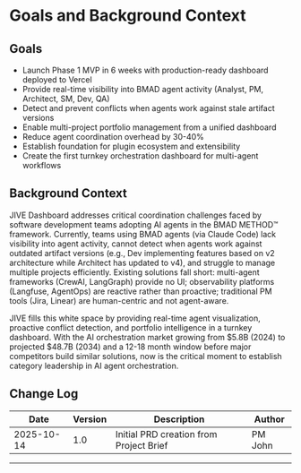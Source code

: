 # Goals and Background Context

## Goals

- Launch Phase 1 MVP in 6 weeks with production-ready dashboard deployed to Vercel
- Provide real-time visibility into BMAD agent activity (Analyst, PM, Architect, SM, Dev, QA)
- Detect and prevent conflicts when agents work against stale artifact versions
- Enable multi-project portfolio management from a unified dashboard
- Reduce agent coordination overhead by 30-40%
- Establish foundation for plugin ecosystem and extensibility
- Create the first turnkey orchestration dashboard for multi-agent workflows

## Background Context

JIVE Dashboard addresses critical coordination challenges faced by software development teams adopting AI agents in the BMAD METHOD™ framework. Currently, teams using BMAD agents (via Claude Code) lack visibility into agent activity, cannot detect when agents work against outdated artifact versions (e.g., Dev implementing features based on v2 architecture while Architect has updated to v4), and struggle to manage multiple projects efficiently. Existing solutions fall short: multi-agent frameworks (CrewAI, LangGraph) provide no UI; observability platforms (Langfuse, AgentOps) are reactive rather than proactive; traditional PM tools (Jira, Linear) are human-centric and not agent-aware.

JIVE fills this white space by providing real-time agent visualization, proactive conflict detection, and portfolio intelligence in a turnkey dashboard. With the AI orchestration market growing from $5.8B (2024) to projected $48.7B (2034) and a 12-18 month window before major competitors build similar solutions, now is the critical moment to establish category leadership in AI agent orchestration.

## Change Log

| Date       | Version | Description                             | Author  |
| ---------- | ------- | --------------------------------------- | ------- |
| 2025-10-14 | 1.0     | Initial PRD creation from Project Brief | PM John |

---
